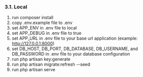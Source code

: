 ### 3.1. Local 
1. run composer install 
2. copy .env.example file to .env 
3. set APP_ENV in .env file to local 
4. set APP_DEBUG in .env file to true 
5. set APP_URL in .env file to your base url application (example: http://127.0.0.1:8000) 
6. set DB_HOST, DB_PORT, DB_DATABASE, DB_USERNAME, and DB_PASSWORD in .env file to your database configuration 
7. run php artisan key:generate 
8. run php artisan migrate:refresh --seed 
9. run php artisan serve
